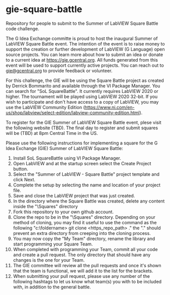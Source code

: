 # gie-square-battle
Repository for people to submit to the Summer of LabVIEW Square Battle code challenge.

The G Idea Exchange committe is proud to host the inaugural Summer of LabVIEW Square Battle event.  The intention of the event is to raise money to support the creation or further development of LabVIEW (G Language) open source projects.  You can learn more about how to submit an idea or donate to a current idea at https://gie.gcentral.org.  All funds generated from this event will be used to support currently active projects.  You can reach out to gie@gcentral.org to provide feedback or volunteer.

For this challenge, the GIE will be using the Square Battle project as created by Derrick Bommarito and available through the VI Package Manager.  You can search for "SoL SquareBattle".  It currently requires LabVIEW 2020 or higher.  The tournament will be played using LabVIEW 2020 32-bit.  If you wish to participate and don't have access to a copy of LabVIEW, you may use the LabVIEW Community Edition (https://www.ni.com/en-us/shop/labview/select-edition/labview-community-edition.html).

To register for the GIE Summer of LabVIEW Square Battle event, plese visit the following website (TBD). 
The final day to register and submit squares will be (TBD) at 8pm Central Time in the US.

Please use the following instructions for implementing a square for the G Idea Exchange (GIE) Summer of LabVIEW Square Battle:

1. Install SoL SquareBattle using VI Package Manager.
2. Open LabVIEW and at the startup screen select the Create Project button.
3. Select the "Summer of LabVIEW - Square Battle" project template and click Next.
4. Complete the setup by selecting the name and location of your project file.
5. Save and close the LabVIEW project that was just created.
6. In the directory where the Square Battle was created, delete any content inside the "\Squares" directory
7. Fork this repository to your own github account.
8. Clone the repo to be in the "\Squares" directory.  Depending on your method of cloning, you may find it useful to use the command as the following "c:\foldername> git clone <https_repo_path> ." the "." should prevent an extra directory from creeping into the cloning process.
9. You may now copy the "My Team" directory, rename the library and start programming your Square Team.
10. When completed with programming your Team, commit all your code and create a pull request.  The only directory that should have any changes is the one for your Team.
11. The GIE committee will review all the pull requests and once it's shown that the team is functional, we will add it to the list for the brackets.
12. When submitting your pull request, please use any number of the following hashtags to let us know what team(s) you with to be included with, in addition to the general battle.
